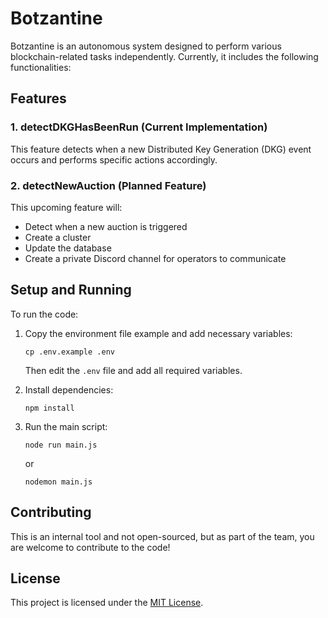 # Botzantine

Botzantine is an autonomous system designed to perform various blockchain-related tasks independently. Currently, it includes the following functionalities:

## Features

### 1. detectDKGHasBeenRun (Current Implementation)

This feature detects when a new Distributed Key Generation (DKG) event occurs and performs specific actions accordingly.

### 2. detectNewAuction (Planned Feature)

This upcoming feature will:

- Detect when a new auction is triggered
- Create a cluster
- Update the database
- Create a private Discord channel for operators to communicate

## Setup and Running

To run the code:

1. Copy the environment file example and add necessary variables:

   ```
   cp .env.example .env
   ```

   Then edit the `.env` file and add all required variables.

2. Install dependencies:

   ```
   npm install
   ```

3. Run the main script:

   ```
   node run main.js
   ```

   or

   ```
   nodemon main.js
   ```

## Contributing

This is an internal tool and not open-sourced, but as part of the team, you are welcome to contribute to the code!

## License

This project is licensed under the [MIT License](https://opensource.org/license/mit).
